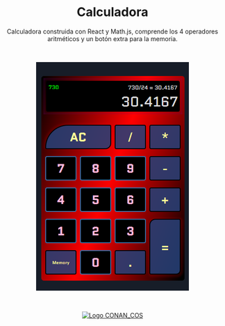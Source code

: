 <div align="center">

# Calculadora

Calculadora construida con React y Math.js, comprende los 4 operadores aritméticos y un botón extra para la memoria.

<br>

[![Logo CONAN_COS](/public/calculator.png)](https://conancos.dev/calculator)

<br>

[![Logo CONAN_COS](https://conancos.dev/calculator/logo-conancos.png)](https://conancos.dev/portfolio)

</div>